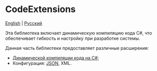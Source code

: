 # CodeExtensions

[English](README.md) | [Русский](README.ru.md)

Эта библиотека включает динамическую компиляцию кода C#, что обеспечивает гибкость и настройку при разработке системы.

Данная часть библиотеки предоставляет различные расширения:
- [Динамической компиляции кода на C#](Dynamical/DynamicCompiling.cs);
- Конфигурация: [JSON](JsonConfigExtensions.cs), XML.
